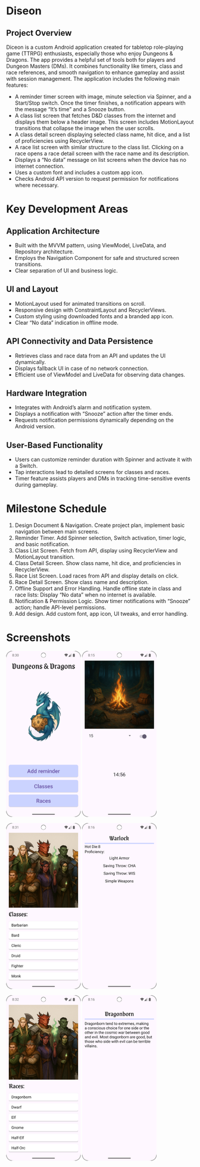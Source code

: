 # Diseon
## Project Overview
Diceon is a custom Android application created for tabletop role-playing game (TTRPG) enthusiasts, especially those who enjoy Dungeons & Dragons. The app provides a helpful set of tools both for players and Dungeon Masters (DMs). It combines functionality like timers, class and race references, and smooth navigation to enhance gameplay and assist with session management.
The application includes the following main features:
* A reminder timer screen with image, minute selection via Spinner, and a Start/Stop switch. Once the timer finishes, a notification appears with the message “It’s time” and a Snooze button.
* A class list screen that fetches D&D classes from the internet and displays them below a header image. This screen includes MotionLayout transitions that collapse the image when the user scrolls.
* A class detail screen displaying selected class name, hit dice, and a list of proficiencies using RecyclerView.
* A race list screen with similar structure to the class list. Clicking on a race opens a race detail screen with the race name and its description.
* Displays a “No data” message on list screens when the device has no internet connection.
* Uses a custom font and includes a custom app icon.
* Checks Android API version to request permission for notifications where necessary.

# Key Development Areas
## Application Architecture
* Built with the MVVM pattern, using ViewModel, LiveData, and Repository architecture.
* Employs the Navigation Component for safe and structured screen transitions.
* Clear separation of UI and business logic.

## UI and Layout
* MotionLayout used for animated transitions on scroll.
* Responsive design with ConstraintLayout and RecyclerViews.
* Custom styling using downloaded fonts and a branded app icon.
* Clear “No data” indication in offline mode.

## API Connectivity and Data Persistence
* Retrieves class and race data from an API and updates the UI dynamically.
* Displays fallback UI in case of no network connection.
* Efficient use of ViewModel and LiveData for observing data changes.
  
## Hardware Integration
* Integrates with Android’s alarm and notification system.
* Displays a notification with “Snooze” action after the timer ends.
* Requests notification permissions dynamically depending on the Android version.

## User-Based Functionality
* Users can customize reminder duration with Spinner and activate it with a Switch.
* Tap interactions lead to detailed screens for classes and races.
* Timer feature assists players and DMs in tracking time-sensitive events during gameplay.

# Milestone Schedule
1. Design Document & Navigation. Create project plan, implement basic navigation between main screens.
2. Reminder Timer. Add Spinner selection, Switch activation, timer logic, and basic notification.
3. Class List Screen. Fetch from API, display using RecyclerView and MotionLayout transition.
4. Class Detail Screen. Show class name, hit dice, and proficiencies in RecyclerView.
5. Race List Screen. Load races from API and display details on click.
6. Race Detail Screen. Show class name and description.
7. Offline Support and Error Handling. Handle offline state in class and race lists: Display “No data” when no internet is available.
8. Notification & Permission Logic. Show timer notifications with “Snooze” action; handle API-level permissions.
9. Add design. Add custom font, app icon, UI tweaks, and error handling.

# Screenshots
<img src="Screenshots/Screenshot_main_screen.png" alt="Detail screen" width="200"/> <img src="Screenshots/Screenshot_reminder_screen.png" alt="Detail screen" width="200"/> 

<img src="Screenshots/Screenshot_class_screen.png" alt="Detail screen" width="200"/> <img src="Screenshots/Screenshot_class_detail_screen.png" alt="Detail screen" width="200"/> 

<img src="Screenshots/Screenshot_race_screen.png" alt="Detail screen" width="200"/> <img src="Screenshots/Screenshot_race_detail_screen.png" alt="Detail screen" width="200"/>
